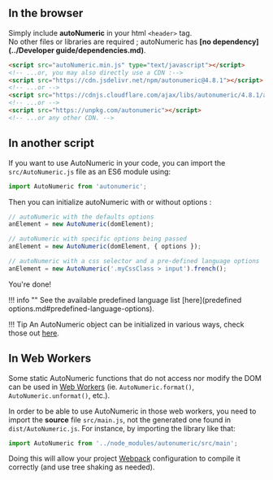## In the browser
Simply include **autoNumeric** in your html `<header>` tag.<br>No other files or libraries are required ; autoNumeric has **[no dependency](../Developer guide/dependencies.md)**.

```html
<script src="autoNumeric.min.js" type="text/javascript"></script>
<!-- ...or, you may also directly use a CDN :-->
<script src="https://cdn.jsdelivr.net/npm/autonumeric@4.8.1"></script>
<!-- ...or -->
<script src="https://cdnjs.cloudflare.com/ajax/libs/autonumeric/4.8.1/autoNumeric.min.js"></script>
<!-- ...or -->
<script src="https://unpkg.com/autonumeric"></script>
<!-- ...or any other CDN. -->
```

## In another script
If you want to use AutoNumeric in your code, you can import the `src/AutoNumeric.js` file as an ES6 module using:
```js
import AutoNumeric from 'autonumeric';
```

Then you can initialize autoNumeric with or without options :
```js
// autoNumeric with the defaults options
anElement = new AutoNumeric(domElement);

// autoNumeric with specific options being passed
anElement = new AutoNumeric(domElement, { options });

// autoNumeric with a css selector and a pre-defined language options
anElement = new AutoNumeric('.myCssClass > input').french();
```

You're done!

!!! info ""
    See the available predefined language list [here](predefined options.md#predefined-language-options).

!!! Tip
    An AutoNumeric object can be initialized in various ways, check those out [here](initialization.md).

## In Web Workers

Some static AutoNumeric functions that do not access nor modify the DOM can be used in [Web Workers](https://developer.mozilla.org/en-US/docs/Web/API/Web_Workers_API/Using_web_workers) (ie. `AutoNumeric.format()`, `AutoNumeric.unformat()`, etc.).

In order to be able to use AutoNumeric in those web workers, you need to import the **source** file `src/main.js`, not the generated one found in `dist/AutoNumeric.js`. For instance, by importing the library like that:
```js
import AutoNumeric from '../node_modules/autonumeric/src/main';
```

Doing this will allow your project [Webpack](https://webpack.github.io/) configuration to compile it correctly (and use tree shaking as needed).
